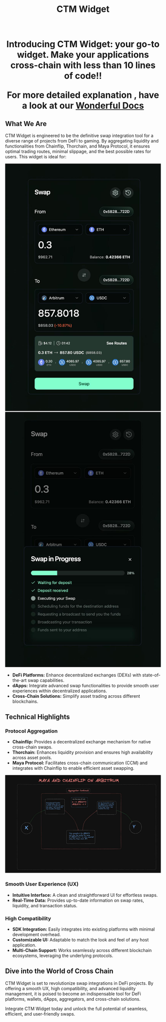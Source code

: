 <h1><Center>CTM Widget<h1></Center>




<Center>Introducing CTM Widget: your go-to widget. Make your applications cross-chain with less than 10 lines of code!!


For more detailed explanation , have a look at our <a href="">Wonderful Docs</a></Center>
## What We Are

CTM Widget is engineered to be the definitive swap integration tool for a diverse range of projects from DeFi to gaming. By aggregating liquidity and functionalities from Chainflip, Thorchain, and Maya Protocol, it ensures optimal trading routes, minimal slippage, and the best possible rates for users. This widget is ideal for:


<img src="./images/3.jpeg"></img>
<img src="./images/2.jpeg"></img>

- **DeFi Platforms:** Enhance decentralized exchanges (DEXs) with state-of-the-art swap capabilities.
- **dApps:** Integrate advanced swap functionalities to provide smooth user experiences within decentralized applications.
- **Cross-Chain Solutions:** Simplify asset trading across different blockchains.

## Technical Highlights

### Protocol Aggregation

- **Chainflip:** Provides a decentralized exchange mechanism for native cross-chain swaps.
- **Thorchain:** Enhances liquidity provision and ensures high availability across asset pools.
- **Maya Protocol:** Facilitates cross-chain communication (CCM) and integrates with Chainflip to enable efficient asset swapping.

<img src="./images/1.jpeg"></img>

### Smooth User Experience (UX)

- **Intuitive Interface:** A clean and straightforward UI for effortless swaps.
- **Real-Time Data:** Provides up-to-date information on swap rates, liquidity, and transaction status.

### High Compatibility

- **SDK Integration:** Easily integrates into existing platforms with minimal development overhead.
- **Customizable UI:** Adaptable to match the look and feel of any host application.
- **Multi-Chain Support:** Works seamlessly across different blockchain ecosystems, leveraging the underlying protocols.

## Dive into the World of Cross Chain

CTM Widget is set to revolutionize swap integrations in DeFi projects. By offering a smooth UX, high compatibility, and advanced liquidity management, it is poised to become an indispensable tool for DeFi platforms, wallets, dApps, aggregators, and cross-chain solutions. 

Integrate CTM Widget today and unlock the full potential of seamless, efficient, and user-friendly swaps.




